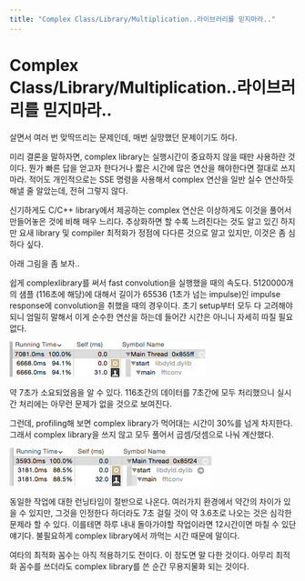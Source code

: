 ```yaml
---
title: "Complex Class/Library/Multiplication..라이브러리를 믿지마라.."
---
```

# Complex Class/Library/Multiplication..라이브러리를 믿지마라..


살면서 여러 번 맞딱뜨리는 문제인데, 매번 실망했던 문제이기도 하다. 




미리 결론을 말하자면, complex library는 실행시간이 중요하지 않을 때만 사용하란 것이다. 뭔가 빠른 답을 얻고자 한다거나 짧은 시간에 많은 연산을 해야한다면 절대로 쓰지 마라. 적어도 개인적으로는 SSE 명령을 사용해서 complex 연산을 일반 실수 연산하듯 해낼 줄 알았는데, 전혀 그렇지 않다.




신기하게도 C/C++ library에서 제공하는 complex 연산은 이상하게도 이것을 풀어서 만들어놓은 것에 비해 매우 느리다. 추상화하면 할 수록 느려진다는 것도 알고 있긴 하지만 요새 library 및 compiler 최적화가 정점에 다다른 것으로 알고 있지만, 이것은 좀 심하다 싶다.




아래 그림을 좀 보자..




쉽게 complexlibrary를 써서 fast convolution을 실행했을 때의 속도다. 5120000개의 샘플 (116초에 해당)에 대해서 길이가 65536 (1초가 넘는 impulse)인 impulse response에 convolution을 취했을 때의 경우이다. 초기 setup부터 모두 다 고려해야되니 엄밀히 말해서 이게 순수한 연산을 하는데 들어간 시간은 아니니 자세히 따질 필요 없다.






![image](/assets/images/5e353d6425650b410c22456b1f105ba1.png)




약 7초가 소요되었음을 알 수 있다. 116초간의 데이터를 7초간에 모두 처리했으니 실시간 처리에는 아무런 문제가 없을 것으로 보여진다. 




그런데, profiling해 보면 complex library가 먹어대는 시간이 30%를 넘게 차지한다. 그래서 complex library을 쓰지 않고 모두 풀어서 곱셈/덧셈으로 나눠 계산했다.





![image](/assets/images/89076a22a9f73e7b67484f8d13bdbe35.png)




동일한 작업에 대한 런닝타임이 절반으로 나온다. 여러가지 환경에서 약간의 차이가 있을 수 있지만, 그것을 인정한다 하더라도 7초 걸릴 것이 약 3.6초로 나오는 것은 심각한 문제라 할 수 있다. 이를테면 하루 내내 돌아가야할 작업이라면 12시간이면 마칠 수 있단 얘기다. 불필요하게 complex library에서 까먹는 시간 때문에 말이다.





여타의 최적화 꼼수는 아직 적용하기도 전이다. 이 정도면 말 다한 것이다. 아무리 최적화 꼼수를 쓰더라도 complex library를 쓴 순간 무용지물화 되는 것이다.





